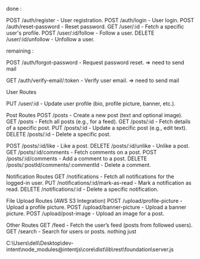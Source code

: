done :

POST /auth/register - User registration.
POST /auth/login - User login.
POST /auth/reset-password - Reset password.
GET /user/:id - Fetch a specific user's profile.
POST /user/:id/follow - Follow a user.
DELETE /user/:id/unfollow - Unfollow a user.


remaining : 

POST /auth/forgot-password - Request password reset. => need to send mail 

GET /auth/verify-email/:token - Verify user email.  => need to send mail


User Routes

PUT /user/:id - Update user profile (bio, profile picture, banner, etc.).


Post Routes
POST /posts - Create a new post (text and optional image).
GET /posts - Fetch all posts (e.g., for a feed).
GET /posts/:id - Fetch details of a specific post.
PUT /posts/:id - Update a specific post (e.g., edit text).
DELETE /posts/:id - Delete a specific post.

POST /posts/:id/like - Like a post.
DELETE /posts/:id/unlike - Unlike a post.
GET /posts/:id/comments - Fetch comments on a post.
POST /posts/:id/comments - Add a comment to a post.
DELETE /posts/:postId/comments/:commentId - Delete a comment.


Notification Routes
GET /notifications - Fetch all notifications for the logged-in user.
PUT /notifications/:id/mark-as-read - Mark a notification as read.
DELETE /notifications/:id - Delete a specific notification.



File Upload Routes (AWS S3 Integration)
POST /upload/profile-picture - Upload a profile picture.
POST /upload/banner-picture - Upload a banner picture.
POST /upload/post-image - Upload an image for a post.

Other Routes
GET /feed - Fetch the user’s feed (posts from followed users).
GET /search - Search for users or posts. nothing just 








C:\Users\dell\Desktop\dev-intent\node_modules\@intentjs\core\dist\lib\rest\foundation\server.js